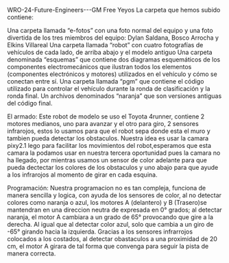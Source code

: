 WRO-24-Future-Engineers---GM Free Yeyos
La carpeta que hemos subido contiene:

Una carpeta llamada “e-fotos” con una foto normal del equipo y una foto divertida de los tres miembros del equipo: Dylan Saldana, Bosco Arrocha y Elkins Villareal
Una carpeta llamada “robot” con cuatro fotografías de vehículos de cada lado, de arriba abajo y el modelo antiguo
Una carpeta denominada “esquemas” que contiene dos diagramas esquemáticos de los componentes electromecánicos que ilustran todos los elementos (componentes electrónicos y motores) utilizados en el vehículo y cómo se conectan entre sí.
Una carpeta llamada “pgm” que contiene el código utilizado para controlar el vehículo durante la ronda de clasificación y la ronda final.
Un archivos denominados “naranja”  que son versiones antiguas del código final.

El armado:
Este robot de modelo se uso el Toyota 4runner, contiene 2 motores medianos, uno para avanzar y el otro para giro, 2 sensores infrarojos, estos lo usamos para que el robot sepa donde esta el muro y tambien pueda detectar los obstaculos. Nuestra idea es usar la camara pixy2.1 lego para facilitar los movimientos del robot,esperamos que esta camara la podamos usar en nuestra tercera oportunidad pues la camara no ha llegado, por mientras usamos un sensor de color adelante para que pueda dectectar los colores de los obstaculos y uno abajo para que ayude a los infrarojos al momento de girar en cada esquina.

Programación:
Nuestra programacion no es tan compleja, funciona de manera sencilla y logica, con ayuda de los sensores de color, al no detectar colores como naranja o azul, los motores A (delantero) y B (Trasero)se mantendran en una direccion neutra de expresada en 0° grados; al detectar naranja, el motor A cambiara a un grado de 65° provocando que gire a la derecha. Al igual que al detectar color azul, solo que cambia a un giro de -65° girando hacia la izquierda. Gracias a los sensores infrarrojos colocados a los costados, al detectar obastaculos a una proximidad de 20 cm, el motor A girara de tal forma que convenga para seguir la pista de manera correcta.
